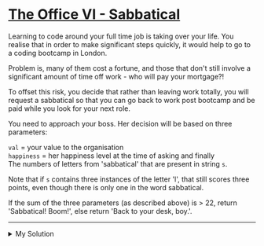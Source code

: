 # [The Office VI - Sabbatical](https://www.codewars.com/kata/57fe50d000d05166720000b1)

Learning to code around your full time job is taking over your life. You realise that in order to make significant steps
quickly, it would help to go to a coding bootcamp in London.

Problem is, many of them cost a fortune, and those that don't still involve a significant amount of time off work - who
will pay your mortgage?!

To offset this risk, you decide that rather than leaving work totally, you will request a sabbatical so that you can go
back to work post bootcamp and be paid while you look for your next role.

You need to approach your boss. Her decision will be based on three parameters:

`val` = your value to the organisation  
`happiness` = her happiness level at the time of asking and finally  
The numbers of letters from 'sabbatical' that are present in string `s`.

Note that if `s` contains three instances of the letter 'l', that still scores three points, even though there is only
one in the word sabbatical.

If the sum of the three parameters (as described above) is > 22, return 'Sabbatical! Boom!', else return 'Back to your
desk, boy.'.

---

<details><summary>My Solution</summary>

```js
function sabb(s, val, happiness) {
  return (s.match(/[sabbatical]/gi) || []).length + val + happiness > 22
    ? 'Sabbatical! Boom!'
    : 'Back to your desk, boy.'
}
```

</details>
